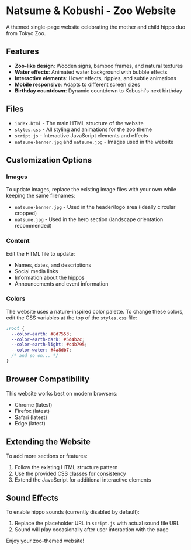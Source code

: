 # Natsume & Kobushi - Zoo Website

A themed single-page website celebrating the mother and child hippo duo from Tokyo Zoo.

## Features

- **Zoo-like design**: Wooden signs, bamboo frames, and natural textures
- **Water effects**: Animated water background with bubble effects
- **Interactive elements**: Hover effects, ripples, and subtle animations
- **Mobile responsive**: Adapts to different screen sizes
- **Birthday countdown**: Dynamic countdown to Kobushi's next birthday

## Files

- `index.html` - The main HTML structure of the website
- `styles.css` - All styling and animations for the zoo theme
- `script.js` - Interactive JavaScript elements and effects
- `natsume-banner.jpg` and `natsume.jpg` - Images used in the website

## Customization Options

### Images

To update images, replace the existing image files with your own while keeping the same filenames:

- `natsume-banner.jpg` - Used in the header/logo area (ideally circular cropped)
- `natsume.jpg` - Used in the hero section (landscape orientation recommended)

### Content

Edit the HTML file to update:

- Names, dates, and descriptions
- Social media links
- Information about the hippos
- Announcements and event information

### Colors

The website uses a nature-inspired color palette. To change these colors, edit the CSS variables at the top of the `styles.css` file:

```css
:root {
  --color-earth: #8d7553;
  --color-earth-dark: #5d4b2c;
  --color-earth-light: #c4b795;
  --color-water: #4a8db7;
  /* and so on... */
}
```

## Browser Compatibility

This website works best on modern browsers:

- Chrome (latest)
- Firefox (latest)
- Safari (latest)
- Edge (latest)

## Extending the Website

To add more sections or features:

1. Follow the existing HTML structure pattern
2. Use the provided CSS classes for consistency
3. Extend the JavaScript for additional interactive elements

## Sound Effects

To enable hippo sounds (currently disabled by default):

1. Replace the placeholder URL in `script.js` with actual sound file URL
2. Sound will play occasionally after user interaction with the page

Enjoy your zoo-themed website!
